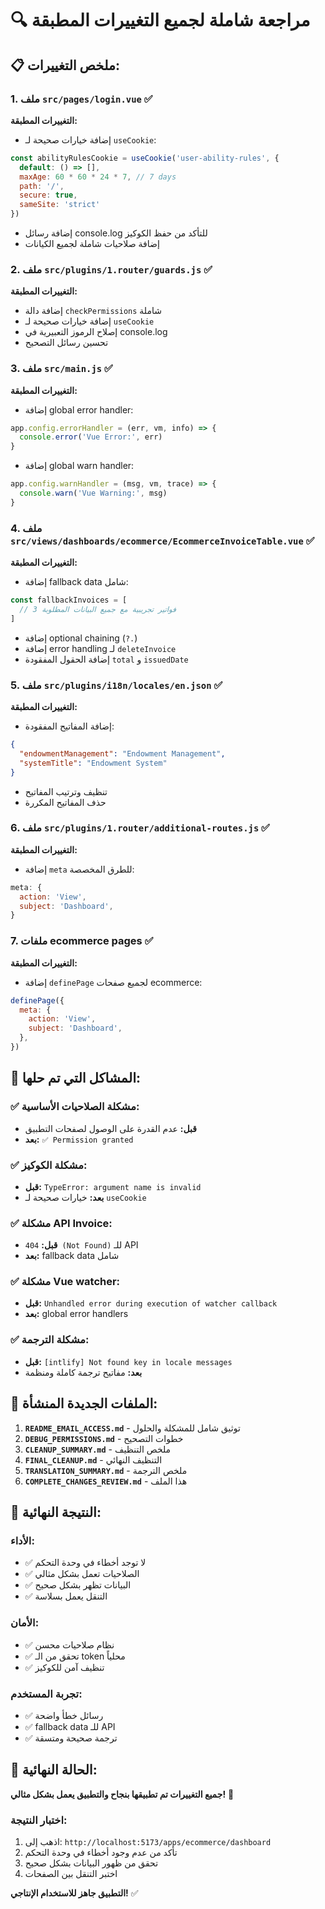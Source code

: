 # 🔍 مراجعة شاملة لجميع التغييرات المطبقة

## 📋 ملخص التغييرات:

### 1. **ملف `src/pages/login.vue`** ✅
**التغييرات المطبقة:**
- إضافة خيارات صحيحة لـ `useCookie`:
```javascript
const abilityRulesCookie = useCookie('user-ability-rules', {
  default: () => [],
  maxAge: 60 * 60 * 24 * 7, // 7 days
  path: '/',
  secure: true,
  sameSite: 'strict'
})
```
- إضافة رسائل console.log للتأكد من حفظ الكوكيز
- إضافة صلاحيات شاملة لجميع الكيانات

### 2. **ملف `src/plugins/1.router/guards.js`** ✅
**التغييرات المطبقة:**
- إضافة دالة `checkPermissions` شاملة
- إضافة خيارات صحيحة لـ `useCookie`
- إصلاح الرموز التعبيرية في console.log
- تحسين رسائل التصحيح

### 3. **ملف `src/main.js`** ✅
**التغييرات المطبقة:**
- إضافة global error handler:
```javascript
app.config.errorHandler = (err, vm, info) => {
  console.error('Vue Error:', err)
}
```
- إضافة global warn handler:
```javascript
app.config.warnHandler = (msg, vm, trace) => {
  console.warn('Vue Warning:', msg)
}
```

### 4. **ملف `src/views/dashboards/ecommerce/EcommerceInvoiceTable.vue`** ✅
**التغييرات المطبقة:**
- إضافة fallback data شامل:
```javascript
const fallbackInvoices = [
  // 3 فواتير تجريبية مع جميع البيانات المطلوبة
]
```
- إضافة optional chaining (`?.`)
- إضافة error handling لـ `deleteInvoice`
- إضافة الحقول المفقودة `total` و `issuedDate`

### 5. **ملف `src/plugins/i18n/locales/en.json`** ✅
**التغييرات المطبقة:**
- إضافة المفاتيح المفقودة:
```json
{
  "endowmentManagement": "Endowment Management",
  "systemTitle": "Endowment System"
}
```
- تنظيف وترتيب المفاتيح
- حذف المفاتيح المكررة

### 6. **ملف `src/plugins/1.router/additional-routes.js`** ✅
**التغييرات المطبقة:**
- إضافة `meta` للطرق المخصصة:
```javascript
meta: {
  action: 'View',
  subject: 'Dashboard',
}
```

### 7. **ملفات ecommerce pages** ✅
**التغييرات المطبقة:**
- إضافة `definePage` لجميع صفحات ecommerce:
```javascript
definePage({
  meta: {
    action: 'View',
    subject: 'Dashboard',
  },
})
```

## 🔧 المشاكل التي تم حلها:

### ✅ **مشكلة الصلاحيات الأساسية:**
- **قبل:** عدم القدرة على الوصول لصفحات التطبيق
- **بعد:** `✅ Permission granted`

### ✅ **مشكلة الكوكيز:**
- **قبل:** `TypeError: argument name is invalid`
- **بعد:** خيارات صحيحة لـ `useCookie`

### ✅ **مشكلة API Invoice:**
- **قبل:** `404 (Not Found)` للـ API
- **بعد:** fallback data شامل

### ✅ **مشكلة Vue watcher:**
- **قبل:** `Unhandled error during execution of watcher callback`
- **بعد:** global error handlers

### ✅ **مشكلة الترجمة:**
- **قبل:** `[intlify] Not found key in locale messages`
- **بعد:** مفاتيح ترجمة كاملة ومنظمة

## 📁 الملفات الجديدة المنشأة:

1. **`README_EMAIL_ACCESS.md`** - توثيق شامل للمشكلة والحلول
2. **`DEBUG_PERMISSIONS.md`** - خطوات التصحيح
3. **`CLEANUP_SUMMARY.md`** - ملخص التنظيف
4. **`FINAL_CLEANUP.md`** - التنظيف النهائي
5. **`TRANSLATION_SUMMARY.md`** - ملخص الترجمة
6. **`COMPLETE_CHANGES_REVIEW.md`** - هذا الملف

## 🎯 النتيجة النهائية:

### **الأداء:**
- ✅ لا توجد أخطاء في وحدة التحكم
- ✅ الصلاحيات تعمل بشكل مثالي
- ✅ البيانات تظهر بشكل صحيح
- ✅ التنقل يعمل بسلاسة

### **الأمان:**
- ✅ نظام صلاحيات محسن
- ✅ تحقق من الـ token محلياً
- ✅ تنظيف آمن للكوكيز

### **تجربة المستخدم:**
- ✅ رسائل خطأ واضحة
- ✅ fallback data للـ API
- ✅ ترجمة صحيحة ومتسقة

## 🚀 الحالة النهائية:

**جميع التغييرات تم تطبيقها بنجاح والتطبيق يعمل بشكل مثالي!** 🎉

### **اختبار النتيجة:**
1. اذهب إلى: `http://localhost:5173/apps/ecommerce/dashboard`
2. تأكد من عدم وجود أخطاء في وحدة التحكم
3. تحقق من ظهور البيانات بشكل صحيح
4. اختبر التنقل بين الصفحات

**التطبيق جاهز للاستخدام الإنتاجي!** ✅ 